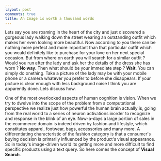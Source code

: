 ```yaml
---
layout: post
comments: true
title: An Image is worth a thousand words
---
```


   Lets say you are roaming in the heart of the city and just discovered a gorgeous lady walking down the street wearing an outstanding outfit which makes her even looking more beautiful. Now according to you there can be nothing more perfect and more important than that particular outfit which you would definitely like to purchase for your love on her next special occasion. But from where on earth you will search for a similar outfit ? Would you run after the lady and ask her the details of the dress she has worn ? **No way**. Then what should be your immediate step ? **Wait**. You can simply do onething. Take a picture of the lady may be with your mobile phone or a camera whatever you prefer to before she disappears. If your picture is clear enough with less background noise I think you are apparently done. Lets discuss how.

   One of the most overlooked aspects of human cognition is vision. When we try to dwelve into the scope of the problem from a computational perspective we realize just how powerful the human brain actually is, going from the real world to a series of neuron activations inorder to recognize and response in the blink of an eye. Now-a-days a large portion of sales in the ecommerce domain is indeed driven by fashion and lifestyle, which constitutes apparel, footwear, bags, accessories and many more. A differentiating characteristic of the fashion category is that a consumer's buying decision is primarily influenced by the product's visual appearance.
So in today's image-driven world its getting more and more difficult to find specific products using a text query. So here comes the concept of **Visual Search**.
